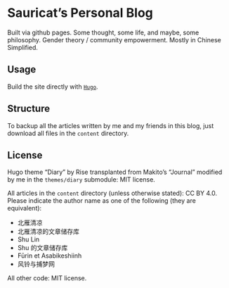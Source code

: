 # Sauricat’s Personal Blog

Built via github pages. Some thought, some life, and maybe, some philosophy. Gender theory / community empowerment. Mostly in Chinese Simplified. 

## Usage

Build the site directly with [`Hugo`](https://github.com/gohugoio/hugo).

## Structure

To backup all the articles written by me and my friends in this blog, just download all files in the `content` directory. 

## License

Hugo theme “Diary” by Rise transplanted from Makito’s “Journal” modified by me in the `themes/diary` submodule: MIT license.

All articles in the `content` directory (unless otherwise stated): CC BY 4.0. Please indicate the author name as one of the following (they are equivalent):

- 北雁清凉
- 北雁清凉的文章储存库
- Shu Lin
- Shu 的文章储存库
- Fūrin et Asabikeshiinh
- 风铃与捕梦网

All other code: MIT license.
